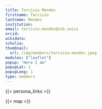 ```yaml
---
title: Tarcisio Mendes
firstname: Tarcisio
lastname: Mendes
institution: 
email: tarcisio.mendes@sib.swiss
orcid: 
wikidata: 
scholia: 
thumbnail:
  url: /img/members/tarcisio-mendes.jpeg
modules: ["leaflet"]
popup: "Here I am"
popupLat: 1
popupLong: 1
type: members
---
```


{{< persona_links >}}

{{< map >}}
